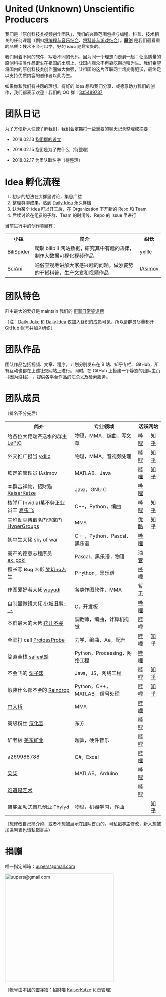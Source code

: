 # United (Unknown) Unscientific Producers

我们是「原创科技类视频创作团队」，我们的兴趣范围包括与编程、科普、技术相关的任何课题（例如[将编程与音乐结合](http://www.bilibili.com/video/av18623766)、[将科普与游戏结合](http://www.bilibili.com/video/av19070980)）。<ins><b>原创</b></ins> 是我们最看重的品质：技术不会可以学，好的 idea 是最宝贵的。

我们用着不同的软件，写着不同的代码，因为同一个理想而走到一起：让高质量的原创科技类作品诞生在祖国的土壤上，让国内观众不再靠吃搬运粮为生。我们希望将国内的原创科技类创作圈做大做强，让祖国的这片互联网土壤变得肥沃，最终足以支持优质内容的创作者以此为生。

如果你和我们有共同的理想、有好的 idea 想和我们分享、或愿意助力我们的创作，我们都表示欢迎！我们的 QQ 群：[335489737](http://qm.qq.com/cgi-bin/qm/qr?k=nO9RO5NkSi_fMN9inKDG7x-0JGWakT3q)



# 团队日记

为了方便新人快速了解我们，我们会定期将一些重要的聊天记录整理成摘要：

- 2018.02.13 [抱团群的设立](http://www.bilibili.com/read/cv220952)

- 2018.02.15 抱团是为了做什么（待整理）

- 2018.02.17 为团队取名字（待整理）



# Idea 孵化流程

1. 初步的想法在大群里讨论，集思广益
1. 整理群聊成果，贴到 [Daily Idea](https://github.com/orgs/uupers/teams/daily-idea) 永久存档
1. 认为某个 idea 可以开工后，在 Organization 下开新的 Repo 和 Team
1. 后续讨论在组员的子群、Team 的时间线、Repo 的 issue 里进行

当前进行中的创作项目有：

<table>
  <tr>
    <th>小组</th>
    <th>简介</th>
    <th>组长</th>
  </tr>
  <tr>
    <td><a href="https://github.com/uupers/BiliSpider">BiliSpider</a></td>
    <td>爬取 bilibili 网站数据，研究其中有趣的规律，制作大数据可视化视频作品</td>
    <td><a href="https://github.com/yxlllc">yxlllc</a></td>
  </tr>
  <tr>
    <td><a href="https://github.com/uupers/SciAni">SciAni</a></td>
    <td>通俗直观地讲解大家感兴趣的问题，做涨姿势的干货科普，生产文章和视频作品</td>
    <td><a href="https://github.com/Hansimov">IAsimov</a></td>
  </tr>
</table>



# 团队特色

群主最大的爱好是 maintain 我们的 [群聊日常笑话榜](https://github.com/orgs/uupers/teams/daily-joke)

（注：[Daily Joke](https://github.com/orgs/uupers/teams/daily-joke) 和 [Daily Idea](https://github.com/orgs/uupers/teams/daily-idea) 仅加入组织的成员可见，所以请群员尽量都开 GitHub 帐号并加入组织）



# 团队作品

团队作品包括视频、文章、程序，计划分别发布在 B 站、知乎专栏、GitHub，所有互动也都在上述社交网站上进行。同时，在 GitHub 上搭建一个静态的团队主页 ~~（因为没钱）~~ ，提供各平台作品的汇总以及检索服务。



# 团队成员

（排名不分先后）

<table>
  <tr>
    <th>简介</th>
    <th>专业领域</th>
    <th colspan="2">活跃网站</th>
  </tr>
  <tr>
    <td>给各位大佬端茶送水的群主 <a href="https://github.com/LePtC">LePtC</a></td>
    <td>物理，MMA，编曲，写文章</td>
    <td><a href="http://space.bilibili.com/2654670/">哔哩</a></td>
    <td><a href="https://www.zhihu.com/people/leptc/">知乎</a></td>
  </tr>
  <tr>
    <td>外交推广担当 <a href="https://github.com/yxlllc">yxlllc</a></td>
    <td>物理，MMA，音视频处理</td>
    <td><a href="http://space.bilibili.com/75304607">哔哩</a></td>
    <td><a href="https://www.zhihu.com/people/yxlllc/">知乎</a></td>
  </tr>
  <tr>
    <td>钦定的管理员 <a href="https://github.com/Hansimov">IAsimov</a></td>
    <td>MATLAB，Java</td>
    <td><a href="http://space.bilibili.com/15870477/">哔哩</a></td>
    <td><a href="https://www.zhihu.com/people/zh-yu-88-90/">知乎</a></td>
  </tr>
  <tr>
    <td>本群吉祥物，招财猫 <a href="https://github.com/donizyo">KaiserKatze</a></td>
    <td>Java，GNU C</td>
    <td><a href="http://space.bilibili.com/6290510/">哔哩</a></td>
    <td></td>
  </tr>
  <tr>
    <td>核弹厂(nvidia)某不务正业员工 <a href="https://github.com/fynv">夏虫飞</a></td>
    <td>C++，Python，编曲</td>
    <td><a href="http://space.bilibili.com/19190861/">哔哩</a></td>
    <td><a href="https://www.zhihu.com/people/yang-fei-7">知乎</a></td>
  </tr>
  <tr>
    <td>三维动画待取名门派掌门 <a href="https://github.com/HyperGroups">HyperGroups</a></td>
    <td>MMA</td>
    <td><a href="http://i.youku.com/hypergroups">优酷</a></td>
    <td><a href="https://www.zhihu.com/people/hypergroups/">知乎</a></td>
  </tr>
  <tr>
    <td>初中生大佬 <a href="https://github.com/Leoleepz">sky of war</a></td>
    <td>C++，Python，Pascal，黑乐谱</td>
    <td><a href="http://space.bilibili.com/95910362">哔哩</a></td>
    <td></td>
  </tr>
  <tr>
    <td>高产的德意志程序员 <a href="https://github.com/wuyudi">ax_pokl</a></td>
    <td>Pascal，黑乐谱，物理</td>
    <td><a href="https://www.youtube.com/channel/UCJRQBLtUKWU1NlHTjveRbvw">油管</a></td>
    <td></td>
  </tr>
  <tr>
    <td>擅长写 Bug 大佬 <a href="">梦幻no人生</a></td>
    <td>P♂ython，黑乐谱</td>
    <td><a href="http://space.bilibili.com/261669819/">哔哩</a></td>
    <td></td>
  </tr>
  <tr>
    <td>作图爱好者大佬 <a href="https://github.com/wuyudi">wuyudi</a></td>
    <td>各类作图软件，MMA</td>
    <td>暂无</td>
    <td></td>
  </tr>
  <tr>
    <td>自制显微镜大佬 <a href="">小城旧事-_-</a></td>
    <td>C，开发板</td>
    <td><a href="http://space.bilibili.com/279353518/">哔哩</a></td>
    <td></td>
  </tr>
  <tr>
    <td>本群最大的大佬 <a href="https://github.com/splinter22">花儿不哭</a></td>
    <td>调教师，编曲，计算机视觉</td>
    <td><a href="http://space.bilibili.com/5760446/">哔哩</a></td>
    <td></td>
  </tr>
  <tr>
    <td>全职打 call <a href="https://github.com/ProtossProbe">ProtossProbe</a></td>
    <td>力学，编曲，Ae，配音</td>
    <td><a href="http://space.bilibili.com/488744/">哔哩</a></td>
    <td><a href="https://www.zhihu.com/people/protossprobe">知乎</a></td>
  </tr>
  <tr>
    <td>简直全栈 <a href="https://github.com/OperaRhino">salient蛤</a></td>
    <td>Python，Processing，网络工程</td>
    <td><a href="http://space.bilibili.com/8629138/">哔哩</a></td>
    <td></td>
  </tr>
  <tr>
    <td>不会飞的 <a href="https://github.com/Nintha">栗子球</a></td>
    <td>Java，JS，网络工程</td>
    <td><a href="http://space.bilibili.com/6479479/">哔哩</a></td>
    <td><a href="https://www.zhihu.com/people/nintha">知乎</a></td>
  </tr>
  <tr>
    <td>假装什么都不会的 <a href="https://github.com/AlexanderZhujiageng">Raindrop</a></td>
    <td>Python，C++，MATLAB，信号处理</td>
    <td><a href="http://space.bilibili.com/13989575/">哔哩</a></td>
    <td><a href="https://www.zhihu.com/people/zhu-alexande">知乎</a></td>
  </tr>
  <tr>
    <td>  <a href="https://github.com/Jirehlov">门入桥</a></td>
    <td>MMA</td>
    <td><a href="http://space.bilibili.com/109144212">哔哩</a></td>
    <td></td>
  </tr>
  <tr>
    <td>高级粉丝 <a href="https://github.com/hydrogendeuterium">氘化氢</a></td>
    <td>东方</td>
    <td><a href="https://space.bilibili.com/29762504">哔哩</a></td>
    <td></td>
  </tr>
  <tr>
    <td>矿老板 <a href="https://github.com/ssysm">美东矿业</a></td>
    <td>超算，硬件音乐</td>
    <td><a href="http://space.bilibili.com/10010775">哔哩</a></td>
    <td></td>
  </tr>
  <tr>
    <td>  <a href="https://github.com/a269988788">a269988788</a></td>
    <td>C#，Excel</td>
    <td><a href="http://space.bilibili.com/2317414/">哔哩</a></td>
    <td></td>
  </tr>
  <tr>
    <td>  <a href="">染柒</a></td>
    <td>MATLAB，Arduino</td>
    <td><a href="http://space.bilibili.com/949952/">哔哩</a></td>
    <td></td>
  </tr>
  <tr>
    <td>  <a href="">难道是艺术</a></td>
    <td></td>
    <td><a href="http://space.bilibili.com/3339417">哔哩</a></td>
    <td></td>
  </tr>
  <tr>
    <td>智能互动式音乐创业 <a href="https://github.com/?">Phylyd</a></td>
    <td>物理，机器学习，作曲</td>
    <td></td>
    <td><a href="https://www.zhihu.com/people/phylyd">知乎</a></td>
  </tr>
</table>

（想修改自己简介的，或者不想被展示在团队首页的，可私戳群主修改，新人想被加进列表也请私戳群主）



# 捐赠

唯一指定邮箱：uupers@gmail.com

<a href="HTTPS://QR.ALIPAY.COM/FKX09997SC6KZXWNAWBC43"><img width="350" alt="uupers@gmail.com" src="https://user-images.githubusercontent.com/6371171/36392349-b492218c-15a2-11e8-80b3-4bbb974dcd73.jpg"></a>

（帐号由本团的<a href="https://github.com/orgs/uupers/teams/daily-joke/discussions/7">吉祥物</a>：招财喵 <a href="https://github.com/donizyo">KaiserKatze</a> 负责管理）


